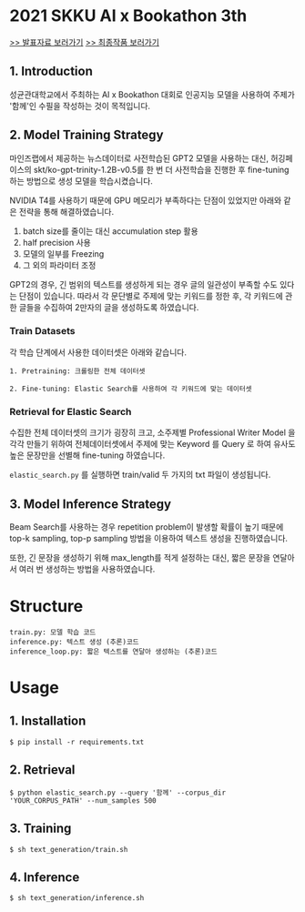 # 2021 SKKU AI x Bookathon 3th

[>> 발표자료 보러가기](./북이온앤온_발표자료.pdf)
[>> 최종작품 보러가기](./내가%20나와%20함께%20살아가는%20법%20(I%20%2B%20I%20%3D%20We).md)


## 1. Introduction
성균관대학교에서 주최하는 AI x Bookathon 대회로 인공지능 모델을 사용하여 주제가 '함께'인 수필을 작성하는 것이 목적입니다. 

## 2. Model Training Strategy
마인즈랩에서 제공하는 뉴스데이터로 사전학습된 GPT2 모델을 사용하는 대신, 허깅페이스의 skt/ko-gpt-trinity-1.2B-v0.5를 한 번 더 사전학습을 진행한 후 fine-tuning 하는 방법으로 생성 모델을 학습시켰습니다.

NVIDIA T4를 사용하기 때문에 GPU 메모리가 부족하다는 단점이 있었지만 아래와 같은 전략을 통해 해결하였습니다.  
1. batch size를 줄이는 대신 accumulation step 활용
2. half precision 사용
3. 모델의 일부를 Freezing
4. 그 외의 파라미터 조정


GPT2의 경우, 긴 범위의 텍스트를 생성하게 되는 경우 글의 일관성이 부족할 수도 있다는 단점이 있습니다. 따라서 각 문단별로 주제에 맞는 키워드를 정한 후, 각 키워드에 관한 글들을 수집하여 2만자의 글을 생성하도록 하였습니다. 

### Train Datasets
각 학습 단계에서 사용한 데이터셋은 아래와 같습니다. 
```
1. Pretraining: 크롤링한 전체 데이터셋

2. Fine-tuning: Elastic Search를 사용하여 각 키워드에 맞는 데이터셋
```

### Retrieval for Elastic Search
수집한 전체 데이터셋의 크기가 굉장히 크고, 소주제별 Professional Writer Model 을 각각 만들기 위하여 전체데이터셋에서 주제에 맞는 Keyword 를 Query 로 하여 유사도 높은 문장만을 선별해 fine-tuning 하였습니다.

`elastic_search.py` 를 실행하면 train/valid 두 가지의 txt 파일이 생성됩니다.

## 3. Model Inference Strategy
Beam Search를 사용하는 경우 repetition problem이 발생할 확률이 높기 때문에 top-k sampling, top-p sampling 방법을 이용하여 텍스트 생성을 진행하였습니다. 

또한, 긴 문장을 생성하기 위해 max_length를 적게 설정하는 대신, 짧은 문장을 연달아서 여러 번 생성하는 방법을 사용하였습니다. 



# Structure
```
train.py: 모델 학습 코드
inference.py: 텍스트 생성 (추론)코드
inference_loop.py: 짧은 텍스트를 연달아 생성하는 (추론)코드
```

# Usage
## 1. Installation
```
$ pip install -r requirements.txt
```

## 2. Retrieval
```
$ python elastic_search.py --query '함께' --corpus_dir 'YOUR_CORPUS_PATH' --num_samples 500
```
## 3. Training
```
$ sh text_generation/train.sh
```

## 4. Inference
```
$ sh text_generation/inference.sh
```

